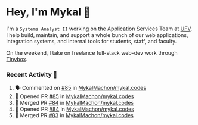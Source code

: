 # Hey, I'm Mykal 👋

I'm a `Systems Analyst II` working on the Application Services Team at [UFV](https://ufv.ca). 
I help build, maintain, and support a whole bunch of our web applications, integration systems, and internal tools for students, staff, and faculty.

On the weekend, I take on freelance full-stack web-dev work through [Tinybox](https://tinybox.dev).

### Recent Activity 🚀

<!--START_SECTION:activity-->
1. 🗣 Commented on [#85](https://github.com/MykalMachon/mykal.codes/pull/85#issuecomment-1647267249) in [MykalMachon/mykal.codes](https://github.com/MykalMachon/mykal.codes)
2. 💪 Opened PR [#85](https://github.com/MykalMachon/mykal.codes/pull/85) in [MykalMachon/mykal.codes](https://github.com/MykalMachon/mykal.codes)
3. 🎉 Merged PR [#84](https://github.com/MykalMachon/mykal.codes/pull/84) in [MykalMachon/mykal.codes](https://github.com/MykalMachon/mykal.codes)
4. 💪 Opened PR [#84](https://github.com/MykalMachon/mykal.codes/pull/84) in [MykalMachon/mykal.codes](https://github.com/MykalMachon/mykal.codes)
5. 🎉 Merged PR [#83](https://github.com/MykalMachon/mykal.codes/pull/83) in [MykalMachon/mykal.codes](https://github.com/MykalMachon/mykal.codes)
<!--END_SECTION:activity-->
